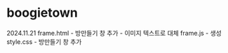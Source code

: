 # boogietown
2024.11.21
  frame.html  - 방만들기 창 추가
              - 이미지 텍스트로 대체
  frame.js    - 생성
  style.css   - 방만들기 창 추가
